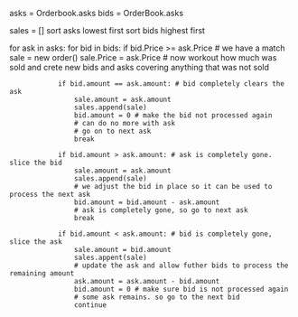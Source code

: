 
asks = Orderbook.asks
bids = OrderBook.asks

sales = []
sort asks lowest first
sort bids highest first

for ask in asks:
    for bid in bids:
            if bid.Price >= ask.Price # we have a match
            sale = new order()
            sale.Price = ask.Price
            # now workout how much was sold and crete new bids and asks covering anything that was not sold

                if bid.amount == ask.amount: # bid completely clears the ask
                    sale.amount = ask.amount
                    sales.append(sale)
                    bid.amount = 0 # make the bid not processed again
                    # can do no more with ask
                    # go on to next ask
                    break

                if bid.amount > ask.amount: # ask is completely gone. slice the bid
                    sale.amount = ask.amount
                    sales.append(sale)
                    # we adjust the bid in place so it can be used to process the next ask
                    bid.amount = bid.amount - ask.amount
                    # ask is completely gone, so go to next ask
                    break

                if bid.amount < ask.amount: # bid is completely gone, slice the ask
                    sale.amount = bid.amount
                    sales.appent(sale)
                    # update the ask and allow futher bids to process the remaining amount
                    ask.amount = ask.amount - bid.amount
                    bid.amount = 0 # make sure bid is not processed again
                    # some ask remains. so go to the next bid
                    continue




